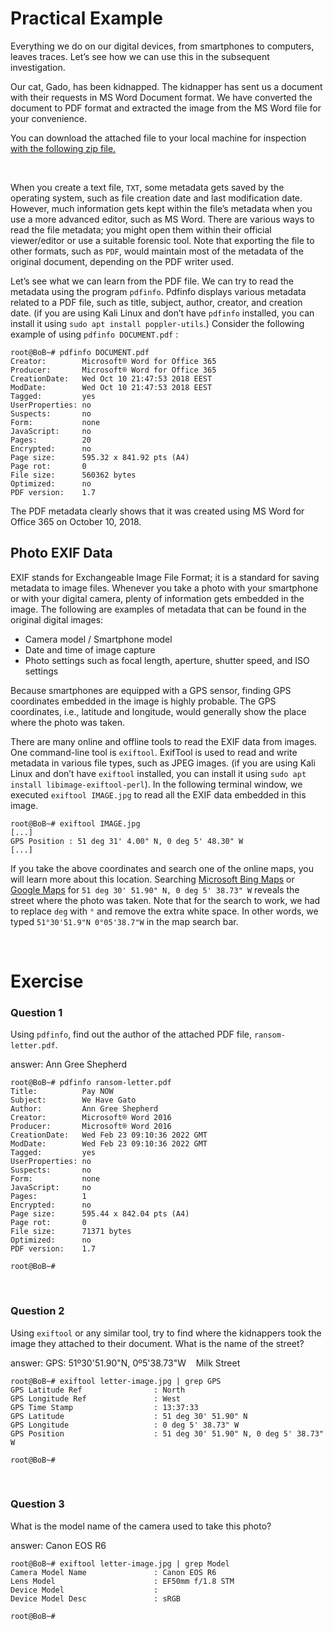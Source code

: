 # Practical Example

Everything we do on our digital devices, from smartphones to computers, leaves traces. Let’s see how we can use this in the subsequent investigation.

Our cat, Gado, has been kidnapped. The kidnapper has sent us a document with their requests in MS Word Document format. We have converted the document to PDF format and extracted the image from the MS Word file for your convenience.

You can download the attached file to your local machine for inspection [with the following zip file.](../../../_resources/ransom-lettter-2-1645608985174-1719473069554.zip)

&nbsp;

When you create a text file, `TXT`, some metadata gets saved by the operating system, such as file creation date and last modification date. However, much information gets kept within the file’s metadata when you use a more advanced editor, such as MS Word. There are various ways to read the file metadata; you might open them within their official viewer/editor or use a suitable forensic tool. Note that exporting the file to other formats, such as `PDF`, would maintain most of the metadata of the original document, depending on the PDF writer used.

Let’s see what we can learn from the PDF file. We can try to read the metadata using the program `pdfinfo`. Pdfinfo displays various metadata related to a PDF file, such as title, subject, author, creator, and creation date. (if you are using Kali Linux and don’t have `pdfinfo` installed, you can install it using `sudo apt install poppler-utils`.) Consider the following example of using `pdfinfo DOCUMENT.pdf` :

```shell
root@BoB~# pdfinfo DOCUMENT.pdf 
Creator:        Microsoft® Word for Office 365
Producer:       Microsoft® Word for Office 365
CreationDate:   Wed Oct 10 21:47:53 2018 EEST
ModDate:        Wed Oct 10 21:47:53 2018 EEST
Tagged:         yes
UserProperties: no
Suspects:       no
Form:           none
JavaScript:     no
Pages:          20
Encrypted:      no
Page size:      595.32 x 841.92 pts (A4)
Page rot:       0
File size:      560362 bytes
Optimized:      no
PDF version:    1.7
```

The PDF metadata clearly shows that it was created using MS Word for Office 365 on October 10, 2018.

## Photo <span style="color: inherit;">EXIF</span> Data

<span style="color: inherit;">EXIF</span> stands for Exchangeable Image File Format; it is a standard for saving metadata to image files. Whenever you take a photo with your smartphone or with your digital camera, plenty of information gets embedded in the image. The following are examples of metadata that can be found in the original digital images:

- Camera model / Smartphone model
- Date and time of image capture
- Photo settings such as focal length, aperture, shutter speed, and ISO settings

Because smartphones are equipped with a GPS sensor, finding GPS coordinates embedded in the image is highly probable. The GPS coordinates, i.e., latitude and longitude, would generally show the place where the photo was taken.

There are many online and offline tools to read the <span style="color: inherit;">EXIF</span> data from images. One command-line tool is `exiftool`. ExifTool is used to read and write metadata in various file types, such as JPEG images. (if you are using Kali Linux and don’t have `exiftool` installed, you can install it using `sudo apt install libimage-exiftool-perl`). In the following terminal window, we executed `exiftool IMAGE.jpg` to read all the <span style="color: inherit;">EXIF</span> data embedded in this image.

```shell
root@BoB~# exiftool IMAGE.jpg
[...]
GPS Position : 51 deg 31' 4.00" N, 0 deg 5' 48.30" W
[...]
```

If you take the above coordinates and search one of the online maps, you will learn more about this location. Searching [Microsoft Bing Maps](https://www.bing.com/maps) or [Google Maps](https://www.google.com/maps) for `51 deg 30' 51.90" N, 0 deg 5' 38.73" W` reveals the street where the photo was taken. Note that for the search to work, we had to replace `deg` with `°` and remove the extra white space. In other words, we typed `51°30'51.9"N 0°05'38.7"W` in the map search bar.

&nbsp;

# Exercise

### Question 1

Using `pdfinfo`, find out the author of the attached PDF file, `ransom-letter.pdf`.

answer: Ann Gree Shepherd

```shell
root@BoB~# pdfinfo ransom-letter.pdf 
Title:          Pay NOW
Subject:        We Have Gato
Author:         Ann Gree Shepherd
Creator:        Microsoft® Word 2016
Producer:       Microsoft® Word 2016
CreationDate:   Wed Feb 23 09:10:36 2022 GMT
ModDate:        Wed Feb 23 09:10:36 2022 GMT
Tagged:         yes
UserProperties: no
Suspects:       no
Form:           none
JavaScript:     no
Pages:          1
Encrypted:      no
Page size:      595.44 x 842.04 pts (A4)
Page rot:       0
File size:      71371 bytes
Optimized:      no
PDF version:    1.7

root@BoB~#
```

&nbsp;

### Question 2

Using `exiftool` or any similar tool, try to find where the kidnappers took the image they attached to their document. What is the name of the street?

answer: GPS: 51º30'51.90"N, 0º5'38.73"W    Milk Street

```shell
root@BoB~# exiftool letter-image.jpg | grep GPS
GPS Latitude Ref                : North
GPS Longitude Ref               : West
GPS Time Stamp                  : 13:37:33
GPS Latitude                    : 51 deg 30' 51.90" N
GPS Longitude                   : 0 deg 5' 38.73" W
GPS Position                    : 51 deg 30' 51.90" N, 0 deg 5' 38.73" W

root@BoB~#
```

&nbsp;

### Question 3

What is the model name of the camera used to take this photo?

answer: Canon EOS R6

```shell
root@BoB~# exiftool letter-image.jpg | grep Model
Camera Model Name               : Canon EOS R6
Lens Model                      : EF50mm f/1.8 STM
Device Model                    : 
Device Model Desc               : sRGB

root@BoB~#

```